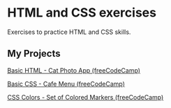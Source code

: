 # HTML and CSS exercises

Exercises to practice HTML and CSS skills.

## My Projects
[Basic HTML - Cat Photo App (freeCodeCamp)](https://e400c1f0-ff5a-4a12-8c4c-b1e576678b58-00-5wayixwzladx.spock.replit.dev/)

[Basic CSS - Cafe Menu (freeCodeCamp)](https://3c00f157-147b-4ea3-9092-6e701588658a-00-2snc8fj66wjn6.worf.replit.dev/)

[CSS Colors - Set of Colored Markers (freeCodeCamp)](https://d968317a-8104-49f0-a99c-be48744c0da6-00-3hbp6cqmjopdw.kirk.replit.dev/)


